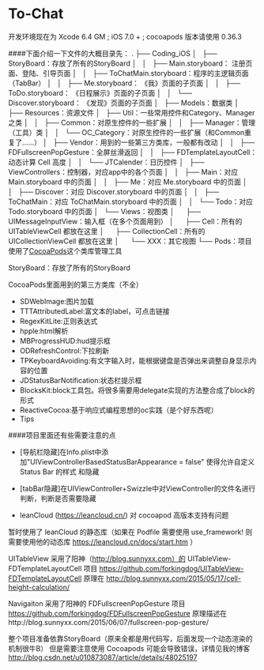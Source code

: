 # To-Chat
开发环境现在为 Xcode 6.4 GM ; iOS 7.0 + ;
cocoapods 版本请使用 0.36.3 

####下面介绍一下文件的大概目录先：
    .
    ├── Coding_iOS
    │   ├── StoryBoard：存放了所有的StoryBoard
    │   │   ├── Main.storyboard：      注册页面、登陆、引导页面
    │   │   ├── ToChatMain.storyboard：程序的主逻辑页面（TabBar）
    │   │   ├── Me.storyboard：       《我》页面的子页面
    │   │   ├── ToDo.storyboard：     《日程展示》页面的子页面
    │   │   └── Discover.storyboard： 《发现》页面的子页面
    │   ├── Models：数据类
    │   ├── Resources：资源文件
    │   ├── Util：一些常用控件和Category、Manager之类
    │   │   ├── Common：对原生控件的一些扩展
    │   │   ├── Manager：管理（工具）类
    │   │   └── OC_Category：对原生控件的一些扩展（和Common重复了……）
    │   ├── Vendor：用到的一些第三方类库，一般都有改动
    │   │   ├── FDFullscreenPopGesture：全屏丝滑返回
    │   │   ├── FDTemplateLayoutCell：动态计算 Cell 高度
    │   │   └── JTCalender：日历控件
    │   ├── ViewControllers：控制器，对应app中的各个页面
    │   │   ├── Main：对应 Main.storyboard 中的页面
    │   │   ├── Me：对应 Me.storyboard 中的页面
    │   │   ├── Discover：对应 Discover.storyboard 中的页面
    │   │   ├── ToChatMain：对应 ToChatMain.storyboard 中的页面 
    │   │   └── Todo：对应 Todo.storyboard 中的页面
    │   └── Views：视图类
    │       ├── UIMessageInputView：输入框（在多个页面用到）
    │       ├── Cell：所有的 UITableViewCell 都放在这里
    │       ├── CollectionCell：所有的 UICollectionViewCell 都放在这里
    │       └── XXX：其它视图
    └── Pods：项目使用了[CocoaPods](http://code4app.com/article/cocoapods-install-usage)这个类库管理工具

StoryBoard：存放了所有的StoryBoard

CocoaPods里面用到的第三方类库（不全）

- SDWebImage:图片加载
- TTTAttributedLabel:富文本的label，可点击链接
- RegexKitLite:正则表达式
- hpple:html解析
- MBProgressHUD:hud提示框
- ODRefreshControl:下拉刷新
- TPKeyboardAvoiding:有文字输入时，能根据键盘是否弹出来调整自身显示内容的位置
- JDStatusBarNotification:状态栏提示框
- BlocksKit:block工具包。将很多需要用delegate实现的方法整合成了block的形式
- ReactiveCocoa:基于响应式编程思想的oc实践（是个好东西呢）
- Tips

####项目里面还有些需要注意的点

- [导航栏隐藏]在Info.plist中添加"UIViewControllerBasedStatusBarAppearance = false" 使得允许自定义Status Bar 的样式 和隐藏
- [tabBar隐藏]在UIViewController+Swizzle中对ViewController的文件名进行判断，判断是否需要隐藏

- leanCloud (https://leancloud.cn/)  对 cocoapod 高版本支持有问题

暂时使用了 leanCloud 的静态库（如果在 Podfile 需要使用 use_framework! 则需要使用他的动态库 https://leancloud.cn/docs/start.htm ）

UITableView 采用了阳神（http://blog.sunnyxx.com）的 UITableView-FDTemplateLayoutCell 项目 https://github.com/forkingdog/UITableView-FDTemplateLayoutCell
原理在 http://blog.sunnyxx.com/2015/05/17/cell-height-calculation/

Navigaiton 采用了阳神的 FDFullscreenPopGesture 项目 https://github.com/forkingdog/FDFullscreenPopGesture
原理描述在http://blog.sunnyxx.com/2015/06/07/fullscreen-pop-gesture/

整个项目准备依靠StoryBoard（原来全都是用代码写，后面发现一个动态渲染的机制很牛B）
但是需要注意使用 Cocoapods 可能会导致错误，详情见我的博客 http://blog.csdn.net/u010873087/article/details/48025197


